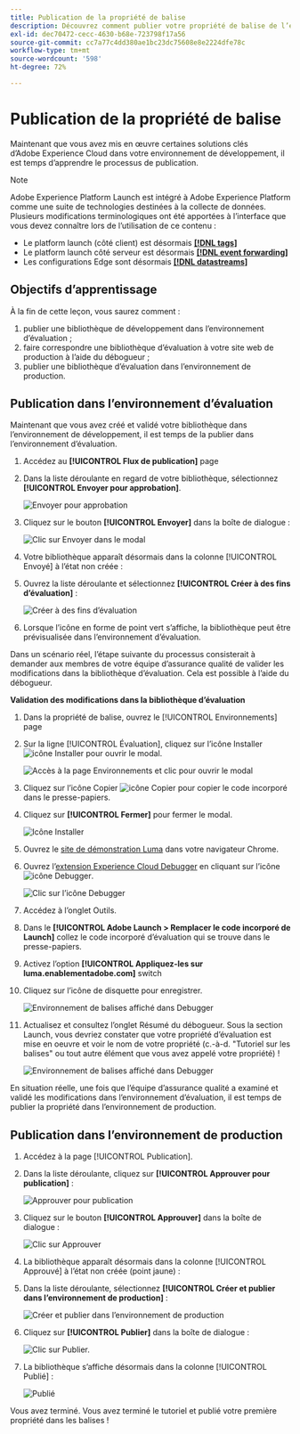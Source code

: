 ```yaml
---
title: Publication de la propriété de balise
description: Découvrez comment publier votre propriété de balise de l’environnement de développement vers les environnements d’évaluation et de production. Cette leçon fait partie du tutoriel Mise en oeuvre de l’Experience Cloud sur les sites web .
exl-id: dec70472-cecc-4630-b68e-723798f17a56
source-git-commit: cc7a77c4dd380ae1bc23dc75608e8e2224dfe78c
workflow-type: tm+mt
source-wordcount: '598'
ht-degree: 72%

---
```


# Publication de la propriété de balise

Maintenant que vous avez mis en œuvre certaines solutions clés d’Adobe Experience Cloud dans votre environnement de développement, il est temps d’apprendre le processus de publication.

>[!NOTE]
>
>Adobe Experience Platform Launch est intégré à Adobe Experience Platform comme une suite de technologies destinées à la collecte de données. Plusieurs modifications terminologiques ont été apportées à l’interface que vous devez connaître lors de l’utilisation de ce contenu :
>
> * Le platform launch (côté client) est désormais **[[!DNL tags]](https://experienceleague.adobe.com/docs/experience-platform/tags/home.html?lang=fr)**
> * Le platform launch côté serveur est désormais **[[!DNL event forwarding]](https://experienceleague.adobe.com/docs/experience-platform/tags/event-forwarding/overview.html)**
> * Les configurations Edge sont désormais **[[!DNL datastreams]](https://experienceleague.adobe.com/docs/experience-platform/edge/fundamentals/datastreams.html?lang=fr)**


## Objectifs d’apprentissage

À la fin de cette leçon, vous saurez comment :

1. publier une bibliothèque de développement dans l’environnement d’évaluation ;
1. faire correspondre une bibliothèque d’évaluation à votre site web de production à l’aide du débogueur ;
1. publier une bibliothèque d’évaluation dans l’environnement de production.

## Publication dans l’environnement d’évaluation

Maintenant que vous avez créé et validé votre bibliothèque dans l’environnement de développement, il est temps de la publier dans l’environnement d’évaluation.

1. Accédez au **[!UICONTROL Flux de publication]** page

1. Dans la liste déroulante en regard de votre bibliothèque, sélectionnez **[!UICONTROL Envoyer pour approbation]**.

   ![Envoyer pour approbation](images/publishing-submitForApproval.png)

1. Cliquez sur le bouton **[!UICONTROL Envoyer]** dans la boîte de dialogue :

   ![Clic sur Envoyer dans le modal](images/publishing-submit.png)

1. Votre bibliothèque apparaît désormais dans la colonne [!UICONTROL Envoyé] à l’état non créée :

1. Ouvrez la liste déroulante et sélectionnez **[!UICONTROL Créer à des fins d’évaluation]** :

   ![Créer à des fins d’évaluation](images/publishing-buildForStaging.png)

1. Lorsque l’icône en forme de point vert s’affiche, la bibliothèque peut être prévisualisée dans l’environnement d’évaluation.

Dans un scénario réel, l’étape suivante du processus consisterait à demander aux membres de votre équipe d’assurance qualité de valider les modifications dans la bibliothèque d’évaluation. Cela est possible à l’aide du débogueur.

**Validation des modifications dans la bibliothèque d’évaluation**

1. Dans la propriété de balise, ouvrez le [!UICONTROL Environnements] page

1. Sur la ligne [!UICONTROL Évaluation], cliquez sur l’icône Installer ![icône Installer](images/launch-installIcon.png) pour ouvrir le modal.

   ![Accès à la page Environnements et clic pour ouvrir le modal](images/publishing-getStagingCode.png)

1. Cliquez sur l’icône Copier ![icône Copier](images/launch-copyIcon.png) pour copier le code incorporé dans le presse-papiers.

1. Cliquez sur **[!UICONTROL Fermer]** pour fermer le modal.

   ![Icône Installer](images/publishing-copyStagingCode.png)

1. Ouvrez le [site de démonstration Luma](https://luma.enablementadobe.com/content/luma/us/en.html) dans votre navigateur Chrome.

1. Ouvrez l’[extension Experience Cloud Debugger](https://chrome.google.com/webstore/detail/adobe-experience-cloud-de/ocdmogmohccmeicdhlhhgepeaijenapj) en cliquant sur l’icône ![icône Debugger](images/icon-debugger.png).

   ![Clic sur l’icône Debugger](images/switchEnvironments-openDebugger.png)

1. Accédez à l’onglet Outils.

1. Dans le **[!UICONTROL Adobe Launch > Remplacer le code incorporé de Launch]** collez le code incorporé d’évaluation qui se trouve dans le presse-papiers.
1. Activez l’option **[!UICONTROL Appliquez-les sur luma.enablementadobe.com]** switch

1. Cliquez sur l’icône de disquette pour enregistrer.

   ![Environnement de balises affiché dans Debugger](images/switchEnvironments-debugger-save.png)

1. Actualisez et consultez l’onglet Résumé du débogueur. Sous la section Launch, vous devriez constater que votre propriété d’évaluation est mise en oeuvre et voir le nom de votre propriété (c.-à-d. &quot;Tutoriel sur les balises&quot; ou tout autre élément que vous avez appelé votre propriété) !

   ![Environnement de balises affiché dans Debugger](images/publishing-debugger-staging.png)

En situation réelle, une fois que l’équipe d’assurance qualité a examiné et validé les modifications dans l’environnement d’évaluation, il est temps de publier la propriété dans l’environnement de production.

## Publication dans l’environnement de production

1. Accédez à la page [!UICONTROL Publication].

1. Dans la liste déroulante, cliquez sur **[!UICONTROL Approuver pour publication]** :

   ![Approuver pour publication](images/publishing-approveForPublishing.png)

1. Cliquez sur le bouton **[!UICONTROL Approuver]** dans la boîte de dialogue :

   ![Clic sur Approuver](images/publishing-approve.png)

1. La bibliothèque apparaît désormais dans la colonne [!UICONTROL Approuvé] à l’état non créée (point jaune) :

1. Dans la liste déroulante, sélectionnez **[!UICONTROL Créer et publier dans l’environnement de production]** :

   ![Créer et publier dans l’environnement de production](images/publishing-buildAndPublishToProduction.png)

1. Cliquez sur **[!UICONTROL Publier]** dans la boîte de dialogue :

   ![Clic sur Publier.](images/publishing-publish.png)

1. La bibliothèque s’affiche désormais dans la colonne [!UICONTROL Publié] :

   ![Publié](images/publishing-published.png)

Vous avez terminé. Vous avez terminé le tutoriel et publié votre première propriété dans les balises !
